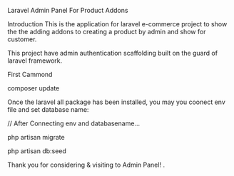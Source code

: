 Laravel Admin Panel For Product Addons

Introduction
This is the application for laravel e-commerce project to show the the adding addons to creating a product by admin and show for customer. 

This project have admin  authentication scaffolding built on the guard of laravel framework.

First Cammond

composer update

Once the laravel all package has been installed, you may you coonect env file and set database name:

// After Connecting env and databasename...


php artisan migrate



php artisan db:seed



Thank you for considering & visiting to Admin Panel! .
